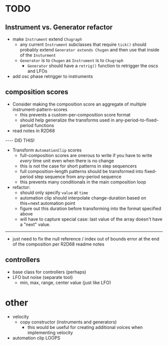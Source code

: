 # TODO
## Instrument vs. Generator refactor
- make `Instrument` extend `Chugraph`
  - any current `Instrument` subclasses that require `tick()` should probably extend `Generator extends Chugen` and then use that inside of the `Insturment`
  - `Generator` is to `Chugen` as `Instrument` is to `Chugraph`
    - `Generator` should have a `retrig()` function to retrigger the oscs and LFOs
- add osc phase retrigger to instruments

## composition scores
- Consider making the composition score an aggregate of multiple instrument-pattern-scores
  - this prevents a custom-per-composition score format
  - should help generalize the transforms used in any-period-to-fixed-period functions
- read notes in R2D68

---- DID THIS!
- Transform `AutomationClip` scores
  - full-composition scores are onerous to write if you have to write *every* time unit even when there is no change
  - this is not the case for short patterns in step sequencers
  - full composition-length patterns should be transformed into fixed-period step sequence from any-period sequence
  - this prevents many conditionals in the main composition loop
- refactor:
  - should only specify `value` at `time`
  - automation clip should interpolate change-duration based on this+next automation point
  - figure out this duration before transforming into the format specified above
  - will have to capture special case: last value of the array doesn't have a "next" value.
----
- just need to fix the null reference / index out of bounds error at the end of the composition per R2D68 readme notes


## controllers
- base class for controllers (perhaps)
- LFO but noise (separate tool)
  - min, max, range, center value (just like LFO)

# other
- velocity
  - copy constructor (instruments and generators)
    - this would be useful for creating additional voices when implementing velocity
- automation clip LOOPS